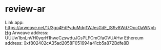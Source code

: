 # review-ar

Link app: https://arweave.net/1U3go4FdPyduMdq1WJesGdF_tS9v8Wd7OocOaWNphHg
Arweave address: UUUw1bnLnVH0yqrH1hweCzswduJGsPLFCmCfaOVUAHw
Ethereum address: 0xf802402cA35ad2058F051694a41cb5a872Bdfe8D